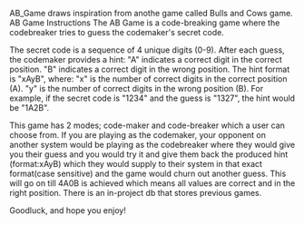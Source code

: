 AB_Game draws inspiration from anothe game called Bulls and Cows game.
AB Game Instructions
The AB Game is a code-breaking game where the codebreaker tries to guess the codemaker's secret code.

The secret code is a sequence of 4 unique digits (0-9).
After each guess, the codemaker provides a hint:
"A" indicates a correct digit in the correct position.
"B" indicates a correct digit in the wrong position.
The hint format is "xAyB", where:
"x" is the number of correct digits in the correct position (A).
"y" is the number of correct digits in the wrong position (B).
For example, if the secret code is "1234" and the guess is "1327", the hint would be "1A2B".

This game has 2 modes; code-maker and code-breaker which a user can choose from. If you are playing as the codemaker, your opponent on another system would be playing as the codebreaker 
where they would give you their guess and you would try it and give them back the produced hint (format:xAyB) which they would supply to their system in that exact format(case sensitive)
and the game would churn out another guess. This will go on till 4A0B is achieved which means all values are correct and in the right position. There is an in-project db that stores previous games. 

Goodluck, and hope you enjoy!
